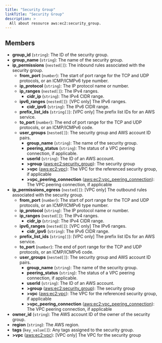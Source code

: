```yaml
---
title: "Security Group"
linkTitle: "Security Group"
description: >
  All about resource aws:ec2:security_group.
---
```



## Members
* **group_id**
(`string`):
The ID of the security group.
* **group_name**
(`string`):
The name of the security group.
* **ip_permissions**
(`nested[]`):
The inbound rules associated with the security group.
    * **from_port**
(`number`):
The start of port range for the TCP and UDP protocols, or an ICMP/ICMPv6 type number.
    * **ip_protocol**
(`string`):
The IP protocol name or number.
    * **ip_ranges**
(`nested[]`):
The IPv4 ranges.
        * **cidr_ip**
(`string`):
The IPv4 CIDR range.
    * **ipv6_ranges**
(`nested[]`):
[VPC only] The IPv6 ranges.
        * **cidr_ipv6**
(`string`):
The IPv6 CIDR range.
    * **prefix_list_ids**
(`string[]`):
[VPC only] The prefix list IDs for an AWS service.
    * **to_port**
(`number`):
The end of port range for the TCP and UDP protocols, or an ICMP/ICMPv6 code.
    * **user_groups**
(`nested[]`):
The security group and AWS account ID pairs.
        * **group_name**
(`string`):
The name of the security group.
        * **peering_status**
(`string`):
The status of a VPC peering connection, if applicable.
        * **userId**
(`string`):
The ID of an AWS account.
        * **&gt;group**
([aws:ec2:security_group](../../aws/ec2/security_group)):
The security group
        * **&gt;vpc**
([aws:ec2:vpc](../../aws/ec2/vpc)):
The VPC for the referenced security group, if applicable
        * **&gt;vpc_peering_connection**
([aws:ec2:vpc_peering_connection](../../aws/ec2/vpc_peering_connection)):
The VPC peering connection, if applicable
* **ip_permissions_egress**
(`nested[]`):
[VPC only] The outbound rules associated with the security group.
    * **from_port**
(`number`):
The start of port range for the TCP and UDP protocols, or an ICMP/ICMPv6 type number.
    * **ip_protocol**
(`string`):
The IP protocol name or number.
    * **ip_ranges**
(`nested[]`):
The IPv4 ranges.
        * **cidr_ip**
(`string`):
The IPv4 CIDR range.
    * **ipv6_ranges**
(`nested[]`):
[VPC only] The IPv6 ranges.
        * **cidr_ipv6**
(`string`):
The IPv6 CIDR range.
    * **prefix_list_ids**
(`string[]`):
[VPC only] The prefix list IDs for an AWS service.
    * **to_port**
(`number`):
The end of port range for the TCP and UDP protocols, or an ICMP/ICMPv6 code.
    * **user_groups**
(`nested[]`):
The security group and AWS account ID pairs.
        * **group_name**
(`string`):
The name of the security group.
        * **peering_status**
(`string`):
The status of a VPC peering connection, if applicable.
        * **userId**
(`string`):
The ID of an AWS account.
        * **&gt;group**
([aws:ec2:security_group](../../aws/ec2/security_group)):
The security group
        * **&gt;vpc**
([aws:ec2:vpc](../../aws/ec2/vpc)):
The VPC for the referenced security group, if applicable
        * **&gt;vpc_peering_connection**
([aws:ec2:vpc_peering_connection](../../aws/ec2/vpc_peering_connection)):
The VPC peering connection, if applicable
* **owner_id**
(`string`):
The AWS account ID of the owner of the security group.
* **region**
(`string`):
The AWS region.
* **tags**
(`key_value[]`):
Any tags assigned to the security group.
* **&gt;vpc**
([aws:ec2:vpc](../../aws/ec2/vpc)):
[VPC only] The VPC for the security group
